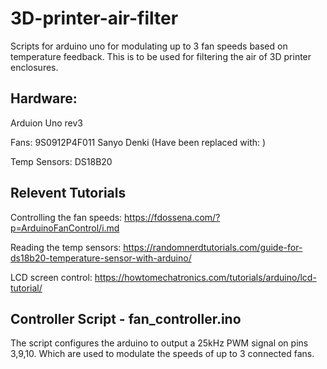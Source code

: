 # 3D-printer-air-filter
Scripts for arduino uno for modulating up to 3 fan speeds based on temperature feedback. This is to be used for filtering the air of 3D printer enclosures.

## Hardware:

Arduion Uno rev3

Fans: 9S0912P4F011 Sanyo Denki (Have been replaced with: )

Temp Sensors: DS18B20

## Relevent Tutorials

Controlling the fan speeds: https://fdossena.com/?p=ArduinoFanControl/i.md

Reading the temp sensors: https://randomnerdtutorials.com/guide-for-ds18b20-temperature-sensor-with-arduino/

LCD screen control: https://howtomechatronics.com/tutorials/arduino/lcd-tutorial/

## Controller Script - fan_controller.ino

The script configures the arduino to output a 25kHz PWM signal on pins 3,9,10. Which are used to modulate the speeds of up to 3 connected fans.
